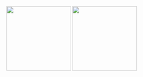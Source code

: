 <a href="https://github.com/tocoteron">
  <img align="left" height="170px" src="https://github-readme-stats.vercel.app/api?username=manaki-e&count_private=true&show_icons=true&theme=dracula" />
</a>
<a href="https://github.com/tocoteron">
  <img align="left" height="170px" src="https://github-readme-stats.vercel.app/api/top-langs/?username=manaki-e&layout=compact&theme=dracula" />
</a>

